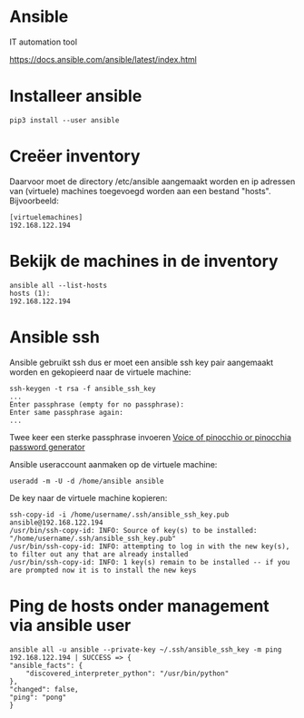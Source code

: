 # Ansible 

IT automation tool

<a href="https://docs.ansible.com/ansible/latest/index.html">https://docs.ansible.com/ansible/latest/index.html</a>

# Installeer ansible

    pip3 install --user ansible


# Creëer inventory 

Daarvoor moet de directory /etc/ansible aangemaakt worden en ip adressen van (virtuele) machines toegevoegd worden aan een bestand "hosts". Bijvoorbeeld:

    [virtuelemachines]
    192.168.122.194

# Bekijk de machines in de inventory

    ansible all --list-hosts
    hosts (1):
    192.168.122.194


# Ansible ssh 

Ansible gebruikt ssh dus er moet een ansible ssh key pair aangemaakt worden en gekopieerd naar de virtuele machine:

    ssh-keygen -t rsa -f ansible_ssh_key 
    ...
    Enter passphrase (empty for no passphrase): 
    Enter same passphrase again: 
    ...

Twee keer een sterke passphrase invoeren <a href="https://github.com/MatthewBuchananAstley/vop/">Voice of pinocchio or pinocchia password generator</a>

Ansible useraccount aanmaken op de virtuele machine:

    useradd -m -U -d /home/ansible ansible

De key naar de virtuele machine kopieren:

    ssh-copy-id -i /home/username/.ssh/ansible_ssh_key.pub ansible@192.168.122.194
    /usr/bin/ssh-copy-id: INFO: Source of key(s) to be installed: "/home/username/.ssh/ansible_ssh_key.pub"
    /usr/bin/ssh-copy-id: INFO: attempting to log in with the new key(s), to filter out any that are already installed
    /usr/bin/ssh-copy-id: INFO: 1 key(s) remain to be installed -- if you are prompted now it is to install the new keys
 

# Ping de hosts onder management via ansible user 

    ansible all -u ansible --private-key ~/.ssh/ansible_ssh_key -m ping 
    192.168.122.194 | SUCCESS => {
    "ansible_facts": {
        "discovered_interpreter_python": "/usr/bin/python"
    },
    "changed": false,
    "ping": "pong"
    }



